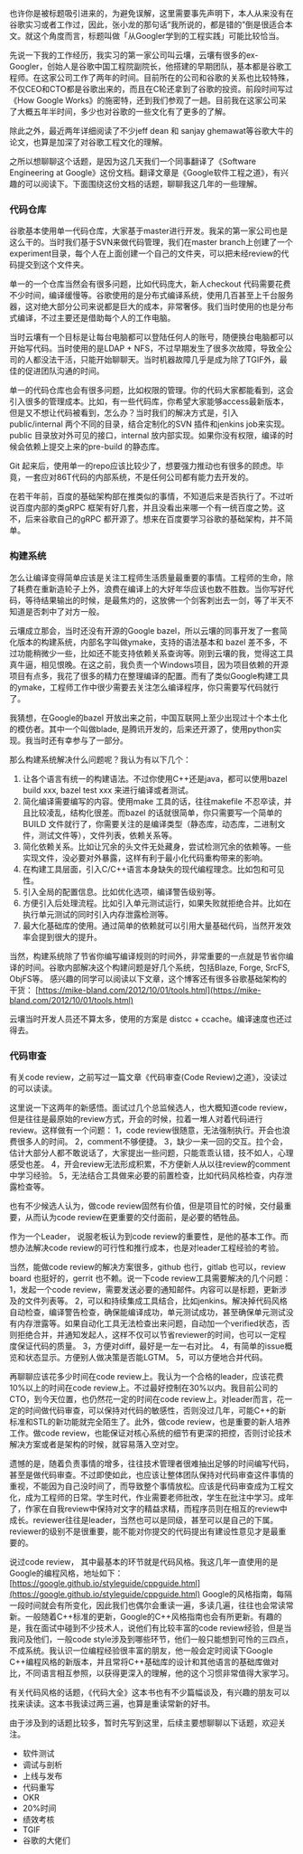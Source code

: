 也许你是被标题吸引进来的，为避免误解，这里需要事先声明下，本人从来没有在谷歌实习或者工作过，因此，张小龙的那句话“我所说的，都是错的”倒是很适合本文。就这个角度而言，标题叫做「从Googler学到的工程实践」可能比较恰当。

先说一下我的工作经历，我实习的第一家公司叫云壤，云壤有很多的ex-Googler，创始人是谷歌中国工程院副院长，他搭建的早期团队，基本都是谷歌工程师。在这家公司工作了两年的时间。目前所在的公司和谷歌的关系也比较特殊，不仅CEO和CTO都是谷歌出来的，而且在C轮还拿到了谷歌的投资。前段时间写过《How Google Works》的施密特，还到我们参观了一趟。目前我在这家公司呆了大概五年半时间，多少也对谷歌的一些文化有了更多的了解。

除此之外，最近两年详细阅读了不少jeff dean 和 sanjay ghemawat等谷歌大牛的论文，也算是加深了对谷歌工程文化的理解。

之所以想聊聊这个话题，是因为这几天我们一个同事翻译了《Software Engineering at Google》这份文档。翻译文章是《Google软件工程之道》，有兴趣的可以阅读下。下面围绕这份文档的话题，聊聊我这几年的一些理解。

### 代码仓库

谷歌基本使用单一代码仓库，大家基于master进行开发。我呆的第一家公司也是这么干的。当时我们基于SVN来做代码管理，我们在master branch上创建了一个experiment目录，每个人在上面创建一个自己的文件夹，可以把未经review的代码提交到这个文件夹。

单一的一个仓库当然会有很多问题，比如代码庞大，新人checkout 代码需要花费不少时间，编译缓慢等。谷歌使用的是分布式编译系统，使用几百甚至上千台服务器，这对绝大部分公司来说都是巨大的成本，非常奢侈。我们当时使用的也是分布式编译，不过主要还是借助每个人的工作电脑。

当时云壤有一个目标是让每台电脑都可以登陆任何人的账号，随便换台电脑都可以开始写代码。当时使用的是LDAP + NFS，不过早期发生了很多次故障，导致全公司的人都没法干活，只能开始聊聊天。当时机器故障几乎是成为除了TGIF外，最佳的促进团队沟通的时间。

单一的代码仓库也会有很多问题，比如权限的管理。你的代码大家都能看到，这会引入很多的管理成本。比如，有一些代码库，你希望大家能够access最新版本，但是又不想让代码被看到，怎么办？当时我们的解决方式是，引入 public/internal 两个不同的目录，结合定制化的SVN 插件和jenkins job来实现。public 目录放对外可见的接口，internal 放内部实现。如果你没有权限，编译的时候会依赖上提交上来的pre-build 的静态库。

Git 起来后，使用单一的repo应该比较少了，想要强力推动也有很多的顾虑。毕竟，一套应对86T代码的内部系统，不是任何公司都有能力去开发的。

在若干年前，百度的基础架构部在推类似的事情，不知道后来是否执行了。不过听说百度内部的类gRPC 框架有好几套，并且没看出来哪一个有一统百度之势。这不，后来谷歌自己的gRPC 都开源了。想来在百度要学习谷歌的基础架构，并不简单。

### 构建系统

怎么让编译变得简单应该是关注工程师生活质量最重要的事情。工程师的生命，除了耗费在重新造轮子上外，浪费在编译上的大好年华应该也数不胜数。当你写好代码，等待结果输出的时候，是最焦灼的，这放佛一个剑客刺出去一剑，等了半天不知道是否刺中了对方一般。

云壤成立那会，当时还没有开源的Google bazel，所以云壤的同事开发了一套简化版本的构建系统，内部名字叫做ymake，支持的语法基本和 bazel 差不多，不过功能稍微少一些，比如还不能支持依赖关系查询等。刚到云壤的我，觉得这工具真牛逼，相见恨晚。在这之前，我负责一个Windows项目，因为项目依赖的开源项目有点多，我花了很多的精力在整理编译的配置。而有了类似Google构建工具的ymake，工程师工作中很少需要去关注怎么编译程序，你只需要写代码就行了。

我猜想，在Google的bazel 开放出来之前，中国互联网上至少出现过十个本土化的模仿者。其中一个叫做blade, 是腾讯开发的，后来还开源了，使用python实现。我当时还有幸参与了一部分。

那么构建系统解决什么问题呢？我认为有以下几个：
1. 让各个语言有统一的构建语法。不过你使用C++还是java，都可以使用bazel build xxx, bazel test xxx 来进行编译或者测试。
2. 简化编译需要编写的内容。使用make 工具的话，往往makefile 不忍卒读，并且比较凌乱，结构化很差。而bazel 的话就很简单，你只需要写一个简单的BUILD 文件就行了，你需要关注的是编译类型（静态库，动态库，二进制文件，测试文件等），文件列表，依赖关系等。
3. 简化依赖关系。比如让冗余的头文件无处藏身，尝试检测冗余的依赖等。一些实现文件，没必要对外暴露，这样有利于最小化代码重构带来的影响。
4. 在构建工具层面，引入C/C++语言本身缺失的现代编程理念。比如包和可见性。
5. 引入全局的配置信息。比如优化选项，编译警告级别等。
6. 方便引入后处理流程。比如引入单元测试运行，如果失败就拒绝合并。比如在执行单元测试的同时引入内存泄露检测等。
7. 最大化基础库的使用。通过简单的依赖就可以引用大量基础代码，当然开发效率会提到很大的提升。

当然，构建系统除了节省你编写编译规则的时间外，非常重要的一点就是节省你编译的时间。谷歌内部解决这个构建问题是好几个系统，包括Blaze, Forge, SrcFS, ObjFS等。
感兴趣的同学可以阅读以下文章，这个博客还有很多谷歌基础架构的干货：
[https://mike-bland.com/2012/10/01/tools.html](https://mike-bland.com/2012/10/01/tools.html)

云壤当时开发人员还不算太多，使用的方案是 distcc + ccache。编译速度也还过得去。

### 代码审查

有关code review，之前写过一篇文章《代码审查(Code Review)之道》，没读过的可以读读。

这里说一下这两年的新感悟。面试过几个总监候选人，也大概知道code review，但是往往是最原始的review方式，开会的时候，拉着一堆人对着代码进行review。这样做有一个问题：
1，code review很随意，无法强制执行。开会也浪费很多人的时间。
2，comment不够便捷。
3，缺少一来一回的交互。拉个会，估计大部分人都不敢说话了，大家提出一些问题，只能乖乖认错，技不如人，心理感受也差。
4，开会review无法形成积累，不方便新人从以往review的comment中学习经验。
5，无法结合工具做来必要的前置检查，比如代码风格检查，内存泄露检查等。

也有不少候选人认为，做code review固然有价值，但是项目忙的时候，交付最重要，从而认为code review在更重要的交付面前，是必要的牺牲品。

作为一个Leader， 说服老板认为到code review的重要性，是他的基本工作。而想办法解决code review的可行性和推行成本，也是对leader工程经验的考验。

当然，能做code review的解决方案很多，github 也行，gitlab 也可以，review board 也挺好的，gerrit 也不赖。说一下code review工具需要解决的几个问题：
1，发起一个code review，需要发送必要的通知邮件。内容可以是标题，更新涉及的文件列表等。
2，可以和持续集成工具结合，比如jenkins。解决掉代码风格自动检查，编译警告检查，确保能编译成功，单元测试成功，甚至确保单元测试没有内存泄露等。如果自动化工具无法检查出来问题，自动加一个verified状态，否则拒绝合并，并通知发起人，这样不仅可以节省reviewer的时间，也可以一定程度保证代码的质量。
3，方便对diff，最好是一左一右对比。
4，有简单的issue概览和状态显示。方便别人做决策是否能LGTM。
5，可以方便地合并代码。

再聊聊应该花多少时间在code review上。我认为一个合格的leader，应该花费10%以上的时间在code review上。不过最好控制在30%以内。我目前公司的CTO，到今天位置，也仍然花一定的时间在code review上。对leader而言，花一定的时间做代码审查，可以保持对代码的敏感性，否则没过几年，可能C++的新标准和STL的新功能就完全陌生了。此外，做code review，也是重要的新人培养工作。做code review，也能保证对核心系统的细节有更深的把控，否则讨论技术解决方案或者是架构的时候，就容易落入空对空。

遗憾的是，随着负责事情的增多，往往技术管理者很难抽出足够的时间编写代码，甚至是做代码审查。不过即使如此，也应该让整体团队保持对代码审查这件事情的重视，不能因为自己没时间了，而导致整个事情放松。应该是代码审查成为工程文化，成为工程师的日常。学生时代，作业需要老师批改，学生在批注中学习。成年了，作家在自我review中保持对文字的精益求精，而程序员则在相互的review中成长。reviewer往往是leader，当然也可以是同级，甚至可以是自己的下属。reviewer的级别不是很重要，能不能对你提交的代码提出有建设性意见才是最重要的。

说过code review， 其中最基本的环节就是代码风格。我这几年一直使用的是Google的编程风格，地址如下：[https://google.github.io/styleguide/cppguide.html](https://google.github.io/styleguide/cppguide.html)
Google的风格指南，每隔一段时间就会有所变化，因此我们也偶尔会重读一遍，多读几遍，往往也会常读常新。一般随着C++标准的更新，Google的C++风格指南也会有所更新。有趣的是，我在面试中碰到不少技术人，说他们有比较丰富的code review经验，但是当我问及他们，一般code style涉及到哪些环节，他们一般只能想到可怜的三四点，不成系统。我认识一位编程经验很丰富的朋友，他一般会定时阅读下Google C++编程风格的新版本，并且常将C++基础库的设计和其他语言的基础库做对比，不同语言相互参照，以获得更深入的理解，他的这个习惯非常值得大家学习。

有关代码风格的话题，《代码大全》这本书也有不少篇幅谈及，有兴趣的朋友可以找来读读。这本书我读过两三遍，也算是重读常新的好书。

由于涉及到的话题比较多，暂时先写到这里，后续主要想聊聊以下话题，欢迎关注。

*  软件测试
* 调试与剖析 
* 上线与发布 
* 代码重写    
* OKR    
* 20%时间
* 绩效考核
* TGIF 
* 谷歌的大佬们

<!--stackedit_data:
eyJoaXN0b3J5IjpbMTgwNTA2NTEzOCwtMzAxNDEyODU3LDIwNj
QyNjQ2MzNdfQ==
-->